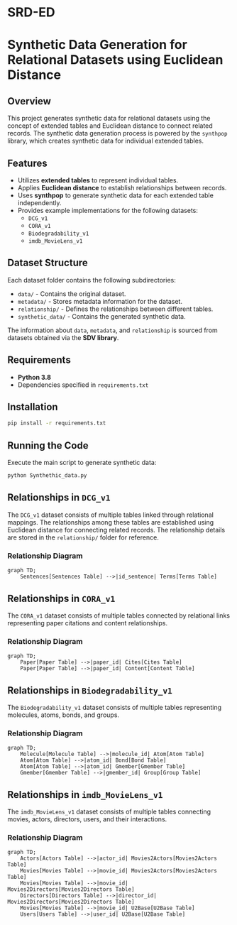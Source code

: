 # SRD-ED
# Synthetic Data Generation for Relational Datasets using Euclidean Distance

## Overview
This project generates synthetic data for relational datasets using the concept of extended tables and Euclidean distance to connect related records. The synthetic data generation process is powered by the `synthpop` library, which creates synthetic data for individual extended tables.

## Features
- Utilizes **extended tables** to represent individual tables.
- Applies **Euclidean distance** to establish relationships between records.
- Uses **synthpop** to generate synthetic data for each extended table independently.
- Provides example implementations for the following datasets:
  - `DCG_v1`
  - `CORA_v1`
  - `Biodegradability_v1`
  - `imdb_MovieLens_v1`

## Dataset Structure
Each dataset folder contains the following subdirectories:
- `data/` - Contains the original dataset.
- `metadata/` - Stores metadata information for the dataset.
- `relationship/` - Defines the relationships between different tables.
- `synthetic_data/` - Contains the generated synthetic data.

The information about `data`, `metadata`, and `relationship` is sourced from datasets obtained via the **SDV library**.

## Requirements
- **Python 3.8**
- Dependencies specified in `requirements.txt`

## Installation
```bash
pip install -r requirements.txt
```

## Running the Code
Execute the main script to generate synthetic data:
```bash
python Synthethic_data.py
```

## Relationships in `DCG_v1`
The `DCG_v1` dataset consists of multiple tables linked through relational mappings. The relationships among these tables are established using Euclidean distance for connecting related records. The relationship details are stored in the `relationship/` folder for reference.

### Relationship Diagram
```mermaid
graph TD;
    Sentences[Sentences Table] -->|id_sentence| Terms[Terms Table]
```

## Relationships in `CORA_v1`
The `CORA_v1` dataset consists of multiple tables connected by relational links representing paper citations and content relationships.

### Relationship Diagram
```mermaid
graph TD;
    Paper[Paper Table] -->|paper_id| Cites[Cites Table]
    Paper[Paper Table] -->|paper_id| Content[Content Table]
```

## Relationships in `Biodegradability_v1`
The `Biodegradability_v1` dataset consists of multiple tables representing molecules, atoms, bonds, and groups.

### Relationship Diagram
```mermaid
graph TD;
    Molecule[Molecule Table] -->|molecule_id| Atom[Atom Table]
    Atom[Atom Table] -->|atom_id| Bond[Bond Table]
    Atom[Atom Table] -->|atom_id| Gmember[Gmember Table]
    Gmember[Gmember Table] -->|gmember_id| Group[Group Table]
```

## Relationships in `imdb_MovieLens_v1`
The `imdb_MovieLens_v1` dataset consists of multiple tables connecting movies, actors, directors, users, and their interactions.

### Relationship Diagram
```mermaid
graph TD;
    Actors[Actors Table] -->|actor_id| Movies2Actors[Movies2Actors Table]
    Movies[Movies Table] -->|movie_id| Movies2Actors[Movies2Actors Table]
    Movies[Movies Table] -->|movie_id| Movies2Directors[Movies2Directors Table]
    Directors[Directors Table] -->|director_id| Movies2Directors[Movies2Directors Table]
    Movies[Movies Table] -->|movie_id| U2Base[U2Base Table]
    Users[Users Table] -->|user_id| U2Base[U2Base Table]
```



